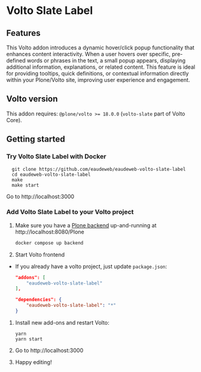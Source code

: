 # Volto Slate Label

## Features

This Volto addon introduces a dynamic hover/click popup functionality that enhances content interactivity. When a user hovers over specific, pre-defined words or phrases in the text, a small popup appears, displaying additional information, explanations, or related content. This feature is ideal for providing tooltips, quick definitions, or contextual information directly within your Plone/Volto site, improving user experience and engagement.

## Volto version

This addon requires: `@plone/volto >= 18.0.0` (`volto-slate` part of Volto Core).

## Getting started

### Try Volto Slate Label with Docker

      git clone https://github.com/eaudeweb/eaudeweb-volto-slate-label
      cd eaudeweb-volto-slate-label
      make
      make start

Go to http://localhost:3000

### Add Volto Slate Label to your Volto project

1. Make sure you have a [Plone backend](https://plone.org/download) up-and-running at http://localhost:8080/Plone

   ```Bash
   docker compose up backend
   ```

1. Start Volto frontend

- If you already have a volto project, just update `package.json`:

  ```JSON
  "addons": [
      "eaudeweb-volto-slate-label"
  ],

  "dependencies": {
      "eaudeweb-volto-slate-label": "*"
  }
  ```

1. Install new add-ons and restart Volto:

   ```
   yarn
   yarn start
   ```

1. Go to http://localhost:3000

1. Happy editing!

